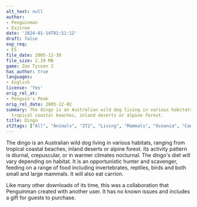 ```yaml
---
alt_text: null
author:
- Penguinman
- Exitree
date: '2024-01-14T01:51:12'
draft: false
exp_req:
- ES
file_date: 2005-12-30
file_size: 2.19 MB
game: Zoo Tycoon 2
has_author: true
languages:
- English
license: 'Yes'
orig_rel_at:
- Penguin's Peak
orig_rel_date: 2005-12-02
summary: The dingo is an Australian wild dog living in various habitats, ranging from
  tropical coastal beaches, inland deserts or alpine forest.
title: Dingo
zt2tags: ["All", "Animals", "ZT2", "Living", "Mammals", "Oceania", "Canids"]
---
```

The dingo is an Australian wild dog living in various habitats, ranging from tropical coastal beaches, inland deserts or alpine forest. Its activity pattern is diurnal, crepuscular, or in warmer climates nocturnal. The dingo's diet will vary depending on habitat. It is an opportunistic hunter and scavenger, feeding on a range of food including invertebrates, reptiles, birds and both small and large mammals. It will also eat carrion.

Like many other downloads of its time, this was a collaboration that Penguinman created with another user. It has no known issues and includes a gift for guests to purchase.